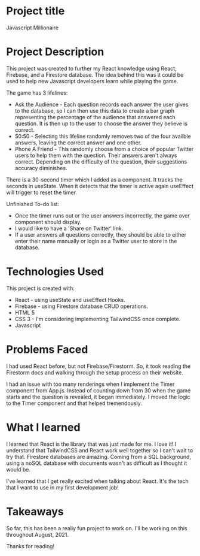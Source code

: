 # Project title
Javascript Millionaire

# Project Description

This project was created to further my React knowledge using React, Firebase, and a Firestore database.
The idea behind this was it could be used to help new Javascript developers learn while playing the game.

The game has 3 lifelines:
* Ask the Audience - Each question records each answer the user gives to the database, so I can then use this data to create a bar graph representing the percentage of the audience that answered each question. It is then up to the user to choose the answer they believe is correct.
* 50:50 - Selecting this lifeline randomly removes two of the four availble answers, leaving the correct answer and one other.
* Phone A Friend - This randomly choose from a choice of popular Twitter users to help them with the question. Their answers aren't always correct. Depending on the difficulty of the question, their suggestions accuracy diminishes.

There is a 30-second timer which I added as a component. It tracks the seconds in useState. When it detects that the timer is active again useEffect will trigger to reset the timer.

Unfinished To-do list:

* Once the timer runs out or the user answers incorrectly, the game over component should display.
* I would like to have a 'Share on Twitter' link.
* If a user answers all questions correctly, they should be able to either enter their name manually or login as a Twitter user to store in the database.

# Technologies Used

This project is created with:

* React - using useState and useEffect Hooks.
* Firebase - using Firestore database CRUD operations.
* HTML 5
* CSS 3 - I'm considering implementing TailwindCSS once complete.
* Javascript

# Problems Faced

I had used React before, but not Firebase/Firestorm. So, it took reading the Firestorm docs and walking through the setup process on their website.

I had an issue with too many renderings when I implement the Timer component from App.js. Instead of counting down from 30 when the game starts and the question is revealed, it began immediately. I moved the logic to the Timer component and that helped tremendously.

# What I learned

I learned that React is the library that was just made for me. I love it! I understand that TailwindCSS and React work well together so I can't wait to try that. Firestore databases are amazing. Coming from a SQL background, using a noSQL database with documents wasn't as difficult as I thought it would be.

I've learned that I get really excited when talking about React. It's the tech that I want to use in my first development job!

# Takeaways

So far, this has been a really fun project to work on. I'll be working on this throughout August, 2021.

Thanks for reading!
